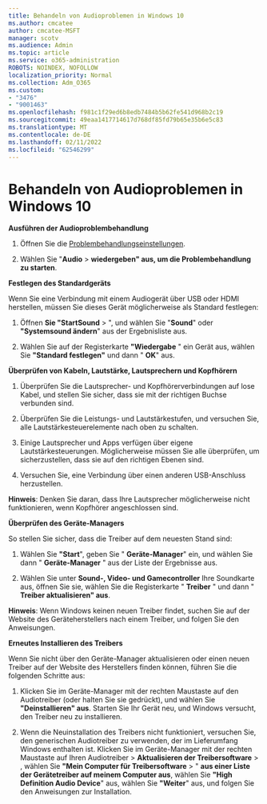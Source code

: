 ```yaml
---
title: Behandeln von Audioproblemen in Windows 10
ms.author: cmcatee
author: cmcatee-MSFT
manager: scotv
ms.audience: Admin
ms.topic: article
ms.service: o365-administration
ROBOTS: NOINDEX, NOFOLLOW
localization_priority: Normal
ms.collection: Adm_O365
ms.custom:
- "3476"
- "9001463"
ms.openlocfilehash: f981c1f29ed6b8edb7484b5b62fe541d968b2c19
ms.sourcegitcommit: 49eaa1417714617d768df85fd79b65e35b6e5c83
ms.translationtype: MT
ms.contentlocale: de-DE
ms.lasthandoff: 02/11/2022
ms.locfileid: "62546299"
---
```

# <a name="troubleshooting-audio-issues-in-windows-10"></a>Behandeln von Audioproblemen in Windows 10

**Ausführen der Audioproblembehandlung**

1.  Öffnen Sie die [Problembehandlungseinstellungen](ms-settings:troubleshoot).

2.  Wählen Sie "**Audio** >  **wiedergeben" aus, um die Problembehandlung zu starten**.

**Festlegen des Standardgeräts**

Wenn Sie eine Verbindung mit einem Audiogerät über USB oder HDMI herstellen, müssen Sie dieses Gerät möglicherweise als Standard festlegen:

1. Öffnen **Sie "StartSound** > ", und wählen Sie "**Sound**" oder **"Systemsound ändern**" aus der Ergebnisliste aus.

2.  Wählen Sie auf der Registerkarte **"Wiedergabe** " ein Gerät aus, wählen Sie **"Standard festlegen"** und dann " **OK**" aus.

**Überprüfen von Kabeln, Lautstärke, Lautsprechern und Kopfhörern**

1. Überprüfen Sie die Lautsprecher- und Kopfhörerverbindungen auf lose Kabel, und stellen Sie sicher, dass sie mit der richtigen Buchse verbunden sind.

2. Überprüfen Sie die Leistungs- und Lautstärkestufen, und versuchen Sie, alle Lautstärkesteuerelemente nach oben zu schalten.

3. Einige Lautsprecher und Apps verfügen über eigene Lautstärkesteuerungen. Möglicherweise müssen Sie alle überprüfen, um sicherzustellen, dass sie auf den richtigen Ebenen sind.

4. Versuchen Sie, eine Verbindung über einen anderen USB-Anschluss herzustellen.

**Hinweis**: Denken Sie daran, dass Ihre Lautsprecher möglicherweise nicht funktionieren, wenn Kopfhörer angeschlossen sind.

**Überprüfen des Geräte-Managers**

So stellen Sie sicher, dass die Treiber auf dem neuesten Stand sind:

1. Wählen Sie **"Start**", geben Sie " **Geräte-Manager**" ein, und wählen Sie dann " **Geräte-Manager** " aus der Liste der Ergebnisse aus.

2. Wählen Sie unter **Sound-, Video- und Gamecontroller** Ihre Soundkarte aus, öffnen Sie sie, wählen Sie die Registerkarte " **Treiber** " und dann " **Treiber aktualisieren" aus**.

**Hinweis**: Wenn Windows keinen neuen Treiber findet, suchen Sie auf der Website des Geräteherstellers nach einem Treiber, und folgen Sie den Anweisungen.

**Erneutes Installieren des Treibers**

Wenn Sie nicht über den Geräte-Manager aktualisieren oder einen neuen Treiber auf der Website des Herstellers finden können, führen Sie die folgenden Schritte aus:

1. Klicken Sie im Geräte-Manager mit der rechten Maustaste auf den Audiotreiber (oder halten Sie sie gedrückt), und wählen Sie **"Deinstallieren" aus**. Starten Sie Ihr Gerät neu, und Windows versucht, den Treiber neu zu installieren.

2. Wenn die Neuinstallation des Treibers nicht funktioniert, versuchen Sie, den generischen Audiotreiber zu verwenden, der im Lieferumfang Windows enthalten ist. Klicken Sie im Geräte-Manager mit der rechten Maustaste auf Ihren Audiotreiber > **Aktualisieren der Treibersoftware** > , wählen Sie **"Mein Computer für Treibersoftware** > " **aus einer Liste der Gerätetreiber auf meinem Computer aus**, wählen Sie **"High Definition Audio Device**" aus, wählen Sie **"Weiter**" aus, und folgen Sie den Anweisungen zur Installation.
